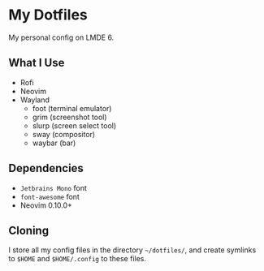# My Dotfiles

My personal config on LMDE 6.

## What I Use

- Rofi
- Neovim
- Wayland
  - foot (terminal emulator)
  - grim (screenshot tool)
  - slurp (screen select tool)
  - sway (compositor)
  - waybar (bar)

## Dependencies

- `Jetbrains Mono` font
- `font-awesome` font
- Neovim 0.10.0+

## Cloning

I store all my config files in the directory `~/dotfiles/`, and create symlinks to `$HOME` and `$HOME/.config` to these files.
